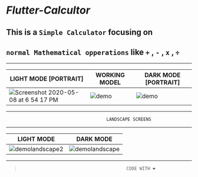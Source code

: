 # _Flutter-Calcultor_

## This is a `Simple Calculator` focusing on
## `normal Mathematical opperations` like ` + ` , ` - ` , ` x ` , ` ÷ `

--- 
| LIGHT MODE [PORTRAIT] | WORKING MODEL | DARK MODE [PORTRAIT] |
|------|-------|---|
|![Screenshot 2020-05-08 at 6 54 17 PM](https://user-images.githubusercontent.com/56549294/81429145-00e16d80-917b-11ea-8e90-b2251e8c5629.png)|![demo](https://user-images.githubusercontent.com/56549294/81428430-de9b2000-9179-11ea-9239-2cd14c5b9313.gif)|![demo](https://user-images.githubusercontent.com/56549294/81432411-7f8cd980-9180-11ea-8b2a-7c8b85a0602c.png)|
___
```
                                      LANDSCAPE SCREENS
```
___
| LIGHT MODE | DARK MODE |
|------|-------|
|![demolandscape2](https://user-images.githubusercontent.com/56549294/81433288-f1195780-9181-11ea-8c91-41daa8302014.png)|![demolandscape](https://user-images.githubusercontent.com/56549294/81433274-ed85d080-9181-11ea-9e93-1fdc1fb95309.png)|
___
>                                             CODE WITH ❤️





